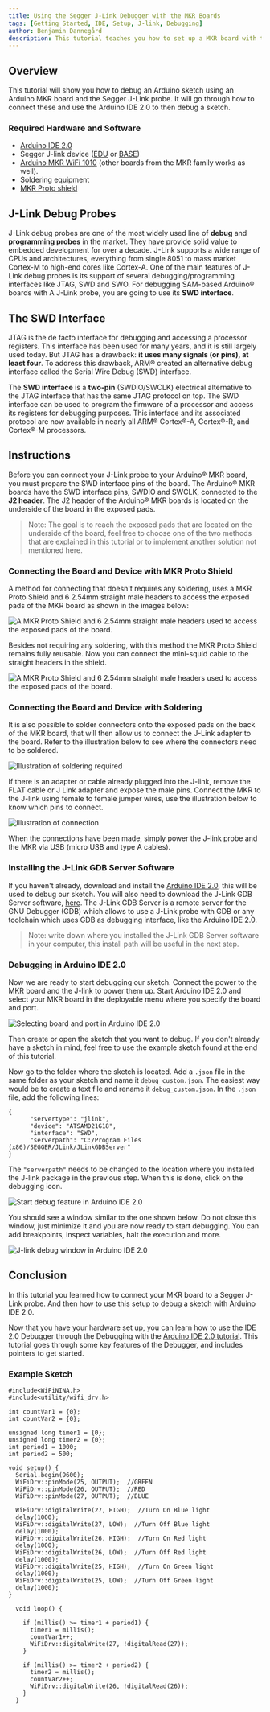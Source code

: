 ```yaml
---
title: Using the Segger J-Link Debugger with the MKR Boards
tags: [Getting Started, IDE, Setup, J-link, Debugging]
author: Benjamin Dannegård
description: This tutorial teaches you how to set up a MKR board with the Segger J-link debugger.
---
```


## Overview
This tutorial will show you how to debug an Arduino sketch using an Arduino MKR board and the Segger J-Link probe. It will go through how to connect these and use the Arduino IDE 2.0 to then debug a sketch.

### Required Hardware and Software
-   [Arduino IDE 2.0](https://www.arduino.cc/en/software)
-   Segger J-link device ([EDU](https://store.arduino.cc/products/j-link-edu) or [BASE](https://store.arduino.cc/products/j-link-base-compact))
-   [Arduino MKR WiFi 1010](https://store.arduino.cc/mkr-wifi-1010) (other boards from the MKR family works as well).
-   Soldering equipment
-   [MKR Proto shield](https://store.arduino.cc/mkr-proto-shield)

## J-Link Debug Probes

J-Link debug probes are one of the most widely used line of **debug** and **programming probes** in the market. They have provide solid value to embedded development for over a decade. J-Link supports a wide range of CPUs and architectures, everything from single 8051 to mass market Cortex-M to high-end cores like Cortex-A. One of the main features of J-Link debug probes is its support of several debugging/programming interfaces like JTAG, SWD and SWO. For debugging SAM-based Arduino® boards with A J-Link probe, you are going to use its **SWD interface**.

## The SWD Interface

JTAG is the de facto interface for debugging and accessing a processor registers. This interface has been used for many years, and it is still largely used today. But JTAG has a drawback: **it uses many signals (or pins), at least four**. To address this drawback, ARM® created an alternative debug interface called the Serial Wire Debug (SWD) interface.

The **SWD interface** is a **two-pin** (SWDIO/SWCLK) electrical alternative to the JTAG interface that has the same JTAG protocol on top. The SWD interface can be used to program the firmware of a processor and access its registers for debugging purposes. This interface and its associated protocol are now available in nearly all ARM® Cortex®-A, Cortex®-R, and Cortex®-M processors.

## Instructions

Before you can connect your J-Link probe to your Arduino® MKR board, you must prepare the SWD interface pins of the board. The Arduino® MKR boards have the SWD interface pins, SWDIO and SWCLK, connected to the **J2 header**. The J2 header of the Arduino® MKR boards is located on the underside of the board in the exposed pads. 

> Note: The goal is to reach the exposed pads that are located on the underside of the board, feel free to choose one of the two methods that are explained in this tutorial or to implement another solution not mentioned here.

### Connecting the Board and Device with MKR Proto Shield

A method for connecting that doesn't requires any soldering, uses a MKR Proto Shield and 6 2.54mm straight male headers to access the exposed pads of the MKR board as shown in the images below:

![A MKR Proto Shield and 6 2.54mm straight male headers used to access the exposed pads of the board.](assets/mkr_jlink_shield_connection_first.png)

Besides not requiring any soldering, with this method the MKR Proto Shield remains fully reusable. Now you can connect the mini-squid cable to the straight headers in the shield.

![A MKR Proto Shield and 6 2.54mm straight male headers used to access the exposed pads of the board.](assets/mkr_jlink_shield_connection_second.png)

### Connecting the Board and Device with Soldering

It is also possible to solder connectors onto the exposed pads on the back of the MKR board, that will then allow us to connect the J-Link adapter to the board. Refer to the illustration below to see where the connectors need to be soldered. 

![Illustration of soldering required](assets/mkr_jlink_soldered_illustration.png)

If there is an adapter or cable already plugged into the J-link, remove the FLAT cable or J Link adapter and expose the male pins. Connect the MKR to the J-link using female to female jumper wires, use the illustration below to know which pins to connect.

![Illustration of connection](assets/mkr_jlink_connection_illustration.png)

When the connections have been made, simply power the J-link probe and the MKR via USB (micro USB and type A cables).

### Installing the J-Link GDB Server Software

If you haven't already, download and install the [Arduino IDE 2.0](https://www.arduino.cc/en/software), this will be used to debug our sketch. You will also need to download the J-Link GDB Server software, [here](https://www.segger.com/products/debug-probes/j-link/tools/j-link-gdb-server/about-j-link-gdb-server/). The J-Link GDB Server is a remote server for the GNU Debugger (GDB) which allows to use a J-Link probe with GDB or any toolchain which uses GDB as debugging interface, like the Arduino IDE 2.0.

> Note: write down where you installed the J-Link GDB Server software in your computer, this install path will be useful in the next step.

### Debugging in Arduino IDE 2.0

Now we are ready to start debugging our sketch. Connect the power to the MKR board and the J-link to power them up. Start Arduino IDE 2.0 and select your MKR board in the deployable menu where you specify the board and port.

![Selecting board and port in Arduino IDE 2.0](assets/mkr_jlink_IDE_board_select.png)

Then create or open the sketch that you want to debug. If you don't already have a sketch in mind, feel free to use the example sketch found at the end of this tutorial.

Now go to the folder where the sketch is located. Add a `.json` file in the same folder as your sketch and name it `debug_custom.json`. The easiest way would be to create a text file and rename it `debug_custom.json`. In the `.json` file, add the following lines: 

```arduino
{
      "servertype": "jlink",     
      "device": "ATSAMD21G18",
      "interface": "SWD",
      "serverpath": "C:/Program Files (x86)/SEGGER/JLink/JLinkGDBServer"
}
```

The `"serverpath"` needs to be changed to the location where you installed the J-link package in the previous step. When this is done, click on the debugging icon.

![Start debug feature in Arduino IDE 2.0](assets/mkr_jlink_IDE_debugging_button.png)

You should see a window similar to the one shown below. Do not close this window, just minimize it and you are now ready to start debugging. You can add breakpoints, inspect variables, halt the execution and more.

![J-link debug window in Arduino IDE 2.0](assets/mkr_jlink_IDE_debugging_window.png)

## Conclusion

In this tutorial you learned how to connect your MKR board to a Segger J-Link probe. And then how to use this setup to debug a sketch with Arduino IDE 2.0.

Now that you have your hardware set up, you can learn how to use the IDE 2.0 Debugger through the Debugging with the [Arduino IDE 2.0 tutorial](https://docs.arduino.cc/software/ide-v2/tutorials/ide-v2-debugger). This tutorial goes through some key features of the Debugger, and includes pointers to get started.

### Example Sketch

```arduino
#include<WiFiNINA.h>
#include<utility/wifi_drv.h>

int countVar1 = {0};
int countVar2 = {0};

unsigned long timer1 = {0};
unsigned long timer2 = {0};
int period1 = 1000;
int period2 = 500;

void setup() {
  Serial.begin(9600);
  WiFiDrv::pinMode(25, OUTPUT);  //GREEN
  WiFiDrv::pinMode(26, OUTPUT);  //RED
  WiFiDrv::pinMode(27, OUTPUT);  //BLUE

  WiFiDrv::digitalWrite(27, HIGH);  //Turn On Blue light
  delay(1000);
  WiFiDrv::digitalWrite(27, LOW);  //Turn Off Blue light
  delay(1000);
  WiFiDrv::digitalWrite(26, HIGH);  //Turn On Red light
  delay(1000);
  WiFiDrv::digitalWrite(26, LOW);  //Turn Off Red light
  delay(1000);
  WiFiDrv::digitalWrite(25, HIGH);  //Turn On Green light
  delay(1000);
  WiFiDrv::digitalWrite(25, LOW);  //Turn Off Green light
  delay(1000);
}

  void loop() {

    if (millis() >= timer1 + period1) {
      timer1 = millis();
      countVar1++;
      WiFiDrv::digitalWrite(27, !digitalRead(27));
    }

    if (millis() >= timer2 + period2) {
      timer2 = millis();
      countVar2++;
      WiFiDrv::digitalWrite(26, !digitalRead(26));
    }
  }
```
